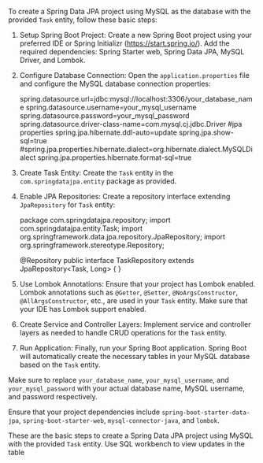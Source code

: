 To create a Spring Data JPA project using MySQL as the database with the provided `Task` entity, follow these basic steps:

1. Setup Spring Boot Project: Create a new Spring Boot project using your preferred IDE or Spring Initializr (https://start.spring.io/). Add the required dependencies: Spring Starter web, Spring Data JPA, MySQL Driver, and Lombok.

2. Configure Database Connection: Open the `application.properties` file and configure the MySQL database connection properties:
   
   spring.datasource.url=jdbc:mysql://localhost:3306/your_database_name
   spring.datasource.username=your_mysql_username
   spring.datasource.password=your_mysql_password
   spring.datasource.driver-class-name=com.mysql.cj.jdbc.Driver
   #jpa properties
   spring.jpa.hibernate.ddl-auto=update
   spring.jpa.show-sql=true
   #spring.jpa.properties.hibernate.dialect=org.hibernate.dialect.MySQLDialect
   spring.jpa.properties.hibernate.format-sql=true

4. Create Task Entity: Create the `Task` entity in the `com.springdatajpa.entity` package as provided.

5. Enable JPA Repositories: Create a repository interface extending `JpaRepository` for `Task` entity:
  
   package com.springdatajpa.repository;
   import com.springdatajpa.entity.Task;
   import org.springframework.data.jpa.repository.JpaRepository;
   import org.springframework.stereotype.Repository;

   @Repository
   public interface TaskRepository extends JpaRepository<Task, Long> {
   }

6. Use Lombok Annotations: Ensure that your project has Lombok enabled. Lombok annotations such as `@Getter`, `@Setter`, `@NoArgsConstructor`, `@AllArgsConstructor`, etc., are used in your `Task` entity. Make sure that your IDE has Lombok support enabled.

7. Create Service and Controller Layers: Implement service and controller layers as needed to handle CRUD operations for the `Task` entity.

8. Run Application: Finally, run your Spring Boot application. Spring Boot will automatically create the necessary tables in your MySQL database based on the `Task` entity.

Make sure to replace `your_database_name`, `your_mysql_username`, and `your_mysql_password` with your actual database name, MySQL username, and password respectively.

Ensure that your project dependencies include `spring-boot-starter-data-jpa`, `spring-boot-starter-web`, `mysql-connector-java`, and `lombok`.

These are the basic steps to create a Spring Data JPA project using MySQL with the provided `Task` entity. Use SQL workbench to view updates in the table

